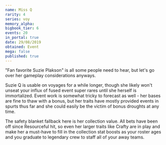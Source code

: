 ```yaml
---
name: Miss Q
rarity: 4
series: voy
memory_alpha:
bigbook_tier: 6
events: 20
in_portal: true
date: 29/08/2019
obtained: Event
mega: false
published: true
---
```


"Fan favorite Suzie Plakson" is all some people need to hear, but let's go over her gameplay considerations anyways.

Suzie Q is usable on voyages for a while longer, though she likely won't unseat your influx of fused event super rares until she herself is immortalized. Event work is somewhat tricky to forecast as well - her bases are fine to thaw with a bonus, but her traits have mostly provided events in spurts thus far and she could easily be the victim of bonus droughts at any time.

The safety blanket fallback here is her collection value. All bets have been off since Resourceful hit, so even her larger traits like Crafty are in play and make her a must-have to fill in the collection stat boosts as your roster ages and you graduate to legendary crew to staff all of your away teams.
